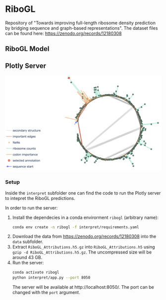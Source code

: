 # RiboGL
Repository of "Towards improving full-length ribosome density prediction by bridging sequence and graph-based representations". The dataset files can be found here: https://zenodo.org/records/12180308

## RiboGL Model

## Plotly Server

![plot](./figures/circular_plot.png)

### Setup
Inside the `interpret` subfolder one can find the code to run the Plotly server to intepret the RiboGL predictions.

In order to run the server:
1. Install the dependecies in a conda envirorment `ribogl` (arbitrary name):
    ```bash
    conda env create -n ribogl -f interpret/requirements.yaml
    ```
2. Download the data from https://zenodo.org/records/12180308 into the `data` subfolder.
3. Extract `RiboGL_Attributions.h5.gz` into `RiboGL_Attributions.h5` using `gzip -d RiboGL_Attributions.h5.gz`. The uncompressed size will be around 43 GB.
4. Run the server:
    ```bash
    conda activate ribogl
    python interpret/app.py --port 8050
    ```
    The server will be available at http://localhost:8050/. The port can be changed with the `port` argument.
